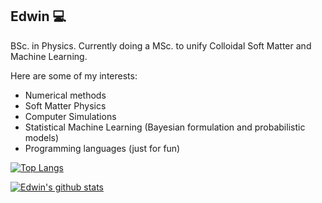 ## Edwin :computer:

BSc. in Physics. Currently doing a MSc. to unify Colloidal Soft Matter and Machine Learning.

Here are some of my interests:

- Numerical methods
- Soft Matter Physics
- Computer Simulations
- Statistical Machine Learning (Bayesian formulation and probabilistic models)
- Programming languages (just for fun)

[![Top Langs](https://github-readme-stats.vercel.app/api/top-langs/?username=edwinb-ai)](https://github.com/anuraghazra/github-readme-stats)

[![Edwin's github stats](https://github-readme-stats.vercel.app/api?username=edwinb-ai)](https://github.com/anuraghazra/github-readme-stats)